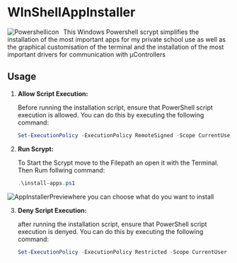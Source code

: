 # WInShellAppInstaller
<img src="https://upload.wikimedia.org/wikipedia/commons/2/2f/PowerShell_5.0_icon.png"
     alt="Powershellicon"
     style="float: left; margin-right: 10px;" />
     
This Windows Powershell scrypt simplifies the installation of the most important apps for my private school use as well as the graphical customisation of the terminal and the installation of the most important drivers for communication with µControllers  

## Usage

1. **Allow Script Execution:**
   
   Before running the installation script, ensure that PowerShell script execution is allowed. You can do this by executing the following command:

   ```powershell
   Set-ExecutionPolicy -ExecutionPolicy RemoteSigned -Scope CurrentUser

2. **Run Scrypt:**
   
   To Start the Scrypt move to the Filepath an open it with the Terminal.
   Then Rum follwing command:
    ```powershell
    .\install-apps.ps1
<img src="https://raw.githubusercontent.com/Maxgroene/WInShellAppInstaller/main/Images/installerpreview.png"
     alt="AppInstallerPreview"
     style="float: left; margin-right:;" />
     here you can choose what do you want to install

3. **Deny Script Execution:**
   
   after running the installation script, ensure that PowerShell script execution is denyed. You can do this by executing the following command:

   ```powershell
   Set-ExecutionPolicy -ExecutionPolicy Restricted -Scope CurrentUser